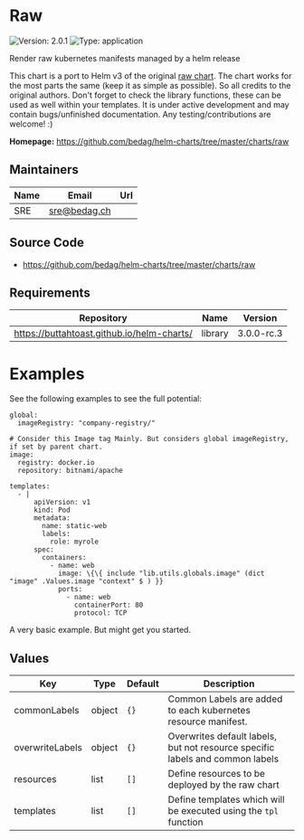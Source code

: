 # Raw

![Version: 2.0.1](https://img.shields.io/badge/Version-2.0.1-informational?style=flat-square) ![Type: application](https://img.shields.io/badge/Type-application-informational?style=flat-square)

Render raw kubernetes manifests managed by a helm release

This chart is a port to Helm v3 of the original [raw chart](https://github.com/helm/charts/tree/master/incubator/raw). The chart works for the most parts the same (keep it as simple as possible). So all credits to the original authors. Don't forget to check the library functions, these can be used as well within your templates.
It is under active development and may contain bugs/unfinished documentation. Any testing/contributions are welcome! :)

**Homepage:** <https://github.com/bedag/helm-charts/tree/master/charts/raw>

## Maintainers

| Name | Email | Url |
| ---- | ------ | --- |
| SRE | <sre@bedag.ch> |  |

## Source Code

* <https://github.com/bedag/helm-charts/tree/master/charts/raw>

## Requirements

| Repository | Name | Version |
|------------|------|---------|
| https://buttahtoast.github.io/helm-charts/ | library | 3.0.0-rc.3 |

# Examples

See the following examples to see the full potential:

```
global:
  imageRegistry: "company-registry/"

# Consider this Image tag Mainly. But considers global imageRegistry, if set by parent chart.
image:
  registry: docker.io
  repository: bitnami/apache

templates:
  - |
      apiVersion: v1
      kind: Pod
      metadata:
        name: static-web
        labels:
          role: myrole
      spec:
        containers:
          - name: web
            image: \{\{ include "lib.utils.globals.image" (dict "image" .Values.image "context" $ ) }}
            ports:
              - name: web
                containerPort: 80
                protocol: TCP
```

A very basic example. But might get you started.

## Values

| Key | Type | Default | Description |
|-----|------|---------|-------------|
| commonLabels | object | `{}` | Common Labels are added to each kubernetes resource manifest. |
| overwriteLabels | object | `{}` | Overwrites default labels, but not resource specific labels and common labels |
| resources | list | `[]` | Define resources to be deployed by the raw chart |
| templates | list | `[]` | Define templates which will be executed using the `tpl` function |
